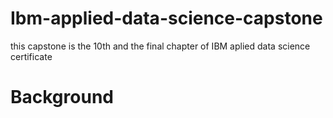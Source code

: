 # Ibm-applied-data-science-capstone
this  capstone is the 10th and the final chapter of IBM aplied data science certificate

# Background
